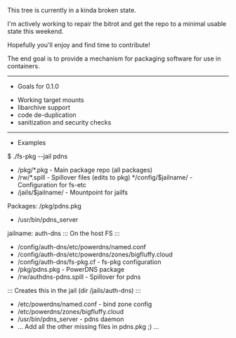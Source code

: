 This tree is currently in a kinda broken state.

I'm actively working to repair the bitrot and get the
repo to a minimal usable state this weekend.

Hopefully you'll enjoy and find time to contribute!

The end goal is to provide a mechanism for packaging
software for use in containers.

---
* Goals for 0.1.0
- Working target mounts
- libarchive support
- code de-duplication
- sanitization and security checks

---
* Examples

$ ./fs-pkg --jail pdns
* /pkg/*.pkg		- Main package repo (all packages)
* /rw/*.spill		- Spillover files (edits to pkg)
*/config/$jailname/	- Configuration for fs-etc
* /jails/$jailname/	- Mountpoint for jailfs

Packages:
/pkg/pdns.pkg
*	/usr/bin/pdns_server

jailname: auth-dns
::: On the host FS :::
*	/config/auth-dns/etc/powerdns/named.conf
*	/config/auth-dns/etc/powerdns/zones/bigfluffy.cloud
*	/config/auth-dns/fs-pkg.cf	- fs-pkg configuration
*	/pkg/pdns.pkg			- PowerDNS package
*	/rw/authdns-pdns.spill		- Spillover for pdns

::: Creates this in the jail (dir /jails/auth-dns) :::
*	/etc/powerdns/named.conf	- bind zone config
*	/etc/powerdns/zones/bigfluffy.cloud
*	/usr/bin/pdns_server		- pdns daemon
*    ... Add all the other missing files in pdns.pkg ;) ...

